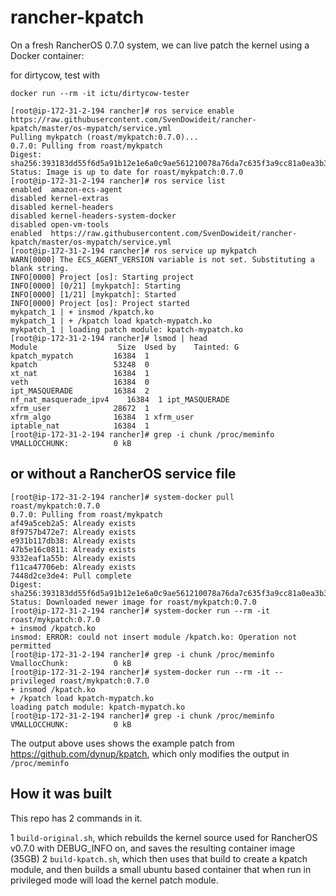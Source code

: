 # rancher-kpatch

On a fresh RancherOS 0.7.0 system, we can live patch the kernel using a Docker container:

for dirtycow, test with

```
docker run --rm -it ictu/dirtycow-tester
```

```
[root@ip-172-31-2-194 rancher]# ros service enable https://raw.githubusercontent.com/SvenDowideit/rancher-kpatch/master/os-mypatch/service.yml
Pulling mykpatch (roast/mykpatch:0.7.0)...
0.7.0: Pulling from roast/mykpatch
Digest: sha256:393183dd55f6d5a91b12e1e6a0c9ae561210078a76da7c635f3a9cc81a0ea3b3
Status: Image is up to date for roast/mykpatch:0.7.0
[root@ip-172-31-2-194 rancher]# ros service list
enabled  amazon-ecs-agent
disabled kernel-extras
disabled kernel-headers
disabled kernel-headers-system-docker
disabled open-vm-tools
enabled  https://raw.githubusercontent.com/SvenDowideit/rancher-kpatch/master/os-mypatch/service.yml
[root@ip-172-31-2-194 rancher]# ros service up mykpatch
WARN[0000] The ECS_AGENT_VERSION variable is not set. Substituting a blank string.
INFO[0000] Project [os]: Starting project
INFO[0000] [0/21] [mykpatch]: Starting
INFO[0000] [1/21] [mykpatch]: Started
INFO[0000] Project [os]: Project started
mykpatch_1 | + insmod /kpatch.ko
mykpatch_1 | + /kpatch load kpatch-mypatch.ko
mykpatch_1 | loading patch module: kpatch-mypatch.ko
[root@ip-172-31-2-194 rancher]# lsmod | head
Module                  Size  Used by    Tainted: G
kpatch_mypatch         16384  1
kpatch                 53248  0
xt_nat                 16384  1
veth                   16384  0
ipt_MASQUERADE         16384  2
nf_nat_masquerade_ipv4    16384  1 ipt_MASQUERADE
xfrm_user              28672  1
xfrm_algo              16384  1 xfrm_user
iptable_nat            16384  1
[root@ip-172-31-2-194 rancher]# grep -i chunk /proc/meminfo
VMALLOCCHUNK:          0 kB
```


## or without a RancherOS service file

```
[root@ip-172-31-2-194 rancher]# system-docker pull roast/mykpatch:0.7.0
0.7.0: Pulling from roast/mykpatch
af49a5ceb2a5: Already exists
8f9757b472e7: Already exists
e931b117db38: Already exists
47b5e16c0811: Already exists
9332eaf1a55b: Already exists
f11ca47706eb: Already exists
7448d2ce3de4: Pull complete
Digest: sha256:393183dd55f6d5a91b12e1e6a0c9ae561210078a76da7c635f3a9cc81a0ea3b3
Status: Downloaded newer image for roast/mykpatch:0.7.0
[root@ip-172-31-2-194 rancher]# system-docker run --rm -it roast/mykpatch:0.7.0
+ insmod /kpatch.ko
insmod: ERROR: could not insert module /kpatch.ko: Operation not permitted
[root@ip-172-31-2-194 rancher]# grep -i chunk /proc/meminfo
VmallocChunk:          0 kB
[root@ip-172-31-2-194 rancher]# system-docker run --rm -it --privileged roast/mykpatch:0.7.0 
+ insmod /kpatch.ko
+ /kpatch load kpatch-mypatch.ko
loading patch module: kpatch-mypatch.ko
[root@ip-172-31-2-194 rancher]# grep -i chunk /proc/meminfo                                  VMALLOCCHUNK:          0 kB
```

The output above uses shows the example patch from https://github.com/dynup/kpatch, which only modifies the output in `/proc/meminfo`

## How it was built

This repo has 2 commands in it.

1 `build-original.sh`, which rebuilds the kernel source used for RancherOS v0.7.0 with DEBUG_INFO on, and saves the resulting container image (35GB)
2 `build-kpatch.sh`, which then uses that build to create a kpatch module, and then builds a small ubuntu based container that when run in privileged mode will load the kernel patch module.
